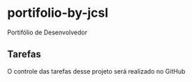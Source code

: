 # portifolio-by-jcsl
Portifólio de Desenvolvedor

## Tarefas
O controle das tarefas desse projeto será realizado no GitHub